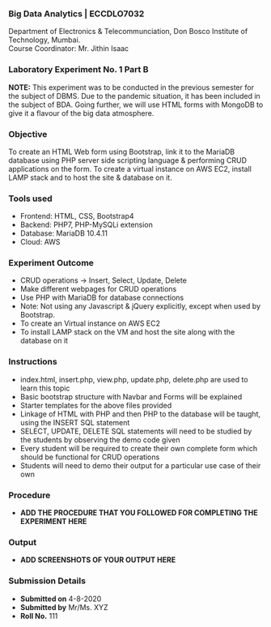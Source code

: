 ### Big Data Analytics | ECCDLO7032 
Department of Electronics & Telecommunciation, 
Don Bosco Institute of Technology, Mumbai.  
Course Coordinator: Mr. Jithin Isaac

### Laboratory Experiment No. 1 Part B

 **NOTE:** This experiment was to be conducted in the previous semester for the subject of DBMS. Due to the pandemic situation, it has been included in the subject of BDA. Going further, we will use HTML forms with MongoDB to give it a flavour of the big data atmosphere.

### Objective  
To create an HTML Web form using Bootstrap, link it to the MariaDB database using PHP server side scripting language & performing CRUD applications on the form. To create a virtual instance on AWS EC2, install LAMP stack and to host the site & database on it.

### Tools used  
- Frontend: HTML, CSS, Bootstrap4
- Backend: PHP7, PHP-MySQLi extension
- Database: MariaDB 10.4.11
- Cloud: AWS

### Experiment Outcome
- CRUD operations -> Insert, Select, Update, Delete  
- Make different webpages for CRUD operations  
- Use PHP with MariaDB for database connections  
- Note: Not using any Javascript & jQuery explicitly, except when used by Bootstrap.
- To create an Virtual instance on AWS EC2
- To install LAMP stack on the VM and host the site along with the database on it

### Instructions

- index.html, insert.php, view.php, update.php, delete.php are used to learn this topic
- Basic bootstrap structure with Navbar and Forms will be explained
- Starter templates for the above files provided
- Linkage of HTML with PHP and then PHP to the database will be taught, using the INSERT SQL statement
- SELECT, UPDATE, DELETE SQL statements will need to be studied by the students by observing the demo code given
- Every student will be required to create their own complete form which should be functional for CRUD operations
- Students will need to demo their output for a particular use case of their own

### Procedure 
- **ADD THE PROCEDURE THAT YOU FOLLOWED FOR COMPLETING THE EXPERIMENT HERE**

### Output
- **ADD SCREENSHOTS OF YOUR OUTPUT HERE**  

### Submission Details
- **Submitted on** 4-8-2020
- **Submitted by** Mr/Ms. XYZ
- **Roll No.** 111
